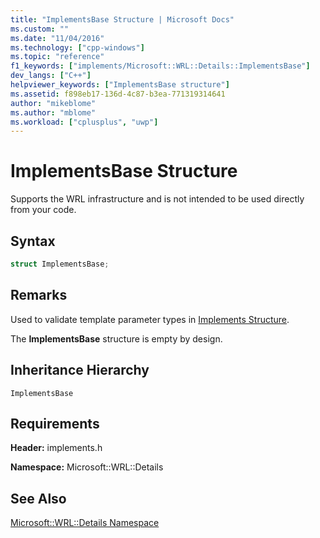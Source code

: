 ```yaml
---
title: "ImplementsBase Structure | Microsoft Docs"
ms.custom: ""
ms.date: "11/04/2016"
ms.technology: ["cpp-windows"]
ms.topic: "reference"
f1_keywords: ["implements/Microsoft::WRL::Details::ImplementsBase"]
dev_langs: ["C++"]
helpviewer_keywords: ["ImplementsBase structure"]
ms.assetid: f898eb17-136d-4c87-b3ea-771319314641
author: "mikeblome"
ms.author: "mblome"
ms.workload: ["cplusplus", "uwp"]
---
```

# ImplementsBase Structure

Supports the WRL infrastructure and is not intended to be used directly from your code.

## Syntax

```cpp
struct ImplementsBase;
```

## Remarks

Used to validate template parameter types in [Implements Structure](../windows/implements-structure.md).

The **ImplementsBase** structure is empty by design.

## Inheritance Hierarchy

`ImplementsBase`

## Requirements

**Header:** implements.h

**Namespace:** Microsoft::WRL::Details

## See Also

[Microsoft::WRL::Details Namespace](../windows/microsoft-wrl-details-namespace.md)